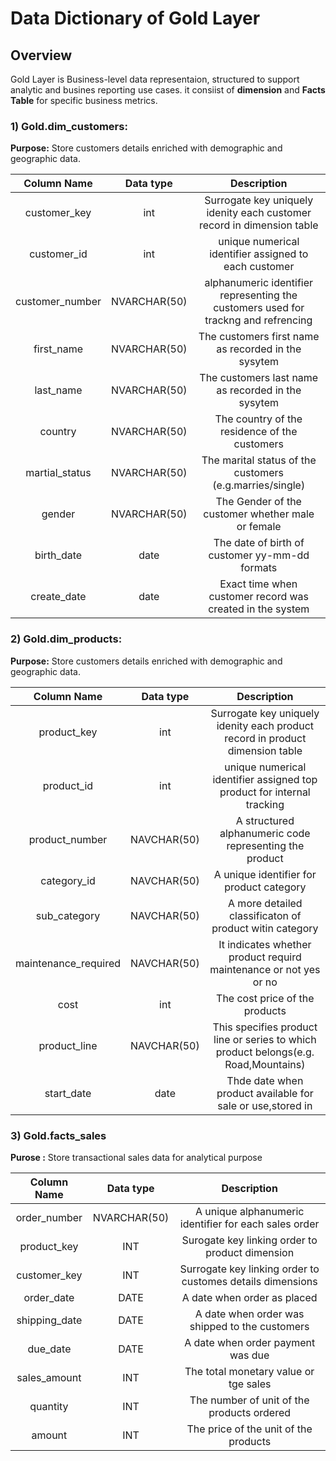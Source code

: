 # Data Dictionary of Gold Layer

## Overview
Gold Layer is Business-level data representaion, structured to support analytic and busines reporting use cases. it consiist of **dimension**
and **Facts Table** for specific business metrics.

### 1) Gold.dim_customers:
**Purpose:** Store customers details enriched with demographic and geographic data.

| Column Name       | Data type    | Description                                                                                                 |
|:-----------------:|:-----------: |:-----------------------------------------------------------------------------------------------------------:|
| customer_key      | int          | Surrogate key uniquely idenity each customer record in dimension table                                      |                                                          
| customer_id       | int          | unique numerical identifier assigned to each customer                                                       |
|customer_number    |NVARCHAR(50)  | alphanumeric identifier representing the customers used for trackng and refrencing                          |
|first_name         |NVARCHAR(50)  | The customers first name as recorded in the sysytem                                                         |
|last_name          |NVARCHAR(50)  | The customers last name as recorded in the sysytem                                                          |
|country            |NVARCHAR(50)  | The country of the residence of the customers                                                               |
|martial_status     |NVARCHAR(50)  | The marital status of the customers (e.g.marries/single)                                                    |
|gender             |NVARCHAR(50)  | The Gender of the customer whether male or female                                                           |
|birth_date         |date          | The date of birth of customer yy-mm-dd formats                                                              |  
|create_date        |date          | Exact time when customer record was created in the system                                                   | 

### 2) Gold.dim_products:
**Purpose:** Store customers details enriched with demographic and geographic data.

| Column Name         | Data type    | Description                                                                                                 |
|:-------------------:|:-----------: |:-----------------------------------------------------------------------------------------------------------:|
|product_key          |int           | Surrogate key uniquely idenity each product record in product dimension table                               |
|product_id           |int           | unique numerical identifier assigned top product for internal tracking                                      | 
|product_number       |NAVCHAR(50)   | A structured alphanumeric code representing the product                                                     |
|category_id          |NAVCHAR(50)   | A unique identifier for product category                                                                    |
|sub_category         |NAVCHAR(50)   | A more detailed classificaton of product witin category                                                     |
|maintenance_required |NAVCHAR(50)   | It indicates whether product requird maintenance or not yes or no                                           |
|cost                 |int           | The cost price of the products                                                                              |
|product_line         |NAVCHAR(50)   | This specifies product line or series to which product belongs(e.g. Road,Mountains)                         |
|start_date           |date          | Thde date when product available for sale or use,stored in                                                  |

### 3) Gold.facts_sales
**Purose :** Store transactional sales data for analytical purpose

| Column Name         | Data type    | Description                                                                                                 |
|:-------------------:|:-----------: |:-----------------------------------------------------------------------------------------------------------:|
|order_number         |NVARCHAR(50)  | A unique alphanumeric identifier for each sales order                                                       |
|product_key          |INT           | Surogate key linking order to product dimension                                                             |  
|customer_key         |INT           | Surrogate key  linking order to customes details dimensions                                                 |
|order_date           |DATE          | A date when order as placed                                                                                 |
|shipping_date        |DATE          | A date when order was shipped to the customers                                                              |    
|due_date             |DATE          | A date when order payment was due                                                                           |
|sales_amount         |INT           | The total monetary value or tge sales                                                                       |
|quantity             |INT           | The number of unit of the products ordered                                                                  |
|amount               |INT           | The price of the unit of the products                                                                       |





























